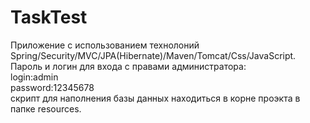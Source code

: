 # TaskTest
Приложение с использованием технолоний Spring/Security/MVC/JPA(Hibernate)/Maven/Tomcat/Css/JavaScript.          
Пароль и логин для входа c правами администратора:                        
login:admin    
password:12345678    
скрипт для наполнения базы данных находиться в корне проэкта в папке resources.
